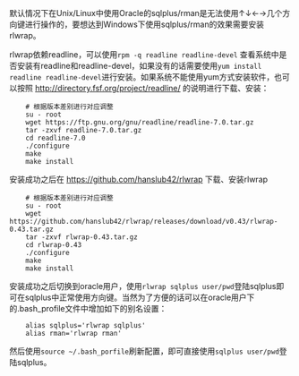 默认情况下在Unix/Linux中使用Oracle的sqlplus/rman是无法使用↑↓←→几个方向键进行操作的，要想达到Windows下使用sqlplus/rman的效果需要安装rlwrap。

rlwrap依赖readline，可以使用`rpm -q readline readline-devel` 查看系统中是否安装有readline和readline-devel，如果没有的话需要使用`yum install readline readline-devel`进行安装。如果系统不能使用yum方式安装软件，也可以按照 http://directory.fsf.org/project/readline/ 的说明进行下载、安装：

```shell
    # 根据版本差别进行对应调整
    su - root
    wget https://ftp.gnu.org/gnu/readline/readline-7.0.tar.gz
    tar -zxvf readline-7.0.tar.gz
    cd readline-7.0
    ./configure
    make
    make install
```

安装成功之后在 https://github.com/hanslub42/rlwrap 下载、安装rlwrap

```shell
    # 根据版本差别进行对应调整
    su - root
    wget https://github.com/hanslub42/rlwrap/releases/download/v0.43/rlwrap-0.43.tar.gz
    tar -zxvf rlwrap-0.43.tar.gz
    cd rlwrap-0.43
    ./configure
    make
    make install
```

安装成功之后切换到oracle用户，使用`rlwrap sqlplus user/pwd`登陆sqlplus即可在sqlplus中正常使用方向键。当然为了方便的话可以在oracle用户下的.bash_profile文件中增加如下的别名设置：

```shell
    alias sqlplus='rlwrap sqlplus'
    alias rman='rlwrap rman'
```
然后使用`source ~/.bash_porfile`刷新配置，即可直接使用`sqlplus user/pwd`登陆sqlplus。